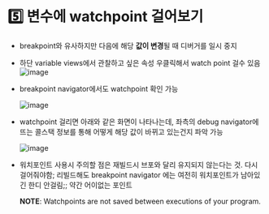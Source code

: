   # :five: 변수에 watchpoint 걸어보기

- breakpoint와 유사하지만 다음에 해당 **값이 변경**될 때 디버거를 일시 중지

- 하단 variable views에서 관찰하고 싶은 속성 우클릭해서 watch point 걸수 있음
  ![image](https://user-images.githubusercontent.com/20410193/133588634-8546439d-9ac5-407c-90e2-b154d2177363.png)


- breakpoint navigator에서도 watchpoint 확인 가능

  ![image](https://user-images.githubusercontent.com/20410193/133588419-4ea296b1-3870-4cdc-b7d3-e38e0b1ff9bc.png)

- watchpoint 걸리면 아래와 같은 화면이 나타나는데, 좌측의 debug navigator에 뜨는 콜스택 정보를 통해 어떻게 해당 값이 바뀌고 있는건지 파악 가능

  ![image](https://user-images.githubusercontent.com/20410193/133588409-7f1a70a0-87df-4b53-8ba1-d427c11bfd8d.png)



- 워치포인트 사용시 주의할 점은 재빌드시 브포와 달리 유지되지 않는다는 것. 다시 걸어줘야함; 리빌드해도 breakpoint navigator 에는 여전히 워치포인트가 남아있긴 한디 안걸림;; 약간 어이없는 포인트

  **NOTE**: Watchpoints are not saved between executions of your program.
